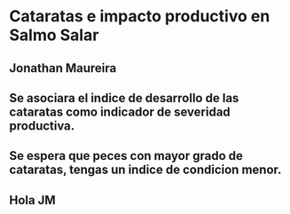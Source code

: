 # Cataratas e impacto productivo en Salmo Salar
## Jonathan Maureira
## Se asociara el indice de desarrollo de las cataratas como indicador de severidad productiva. 
## Se espera que peces con mayor grado de cataratas, tengas un indice de condicion menor. 
## Hola JM
